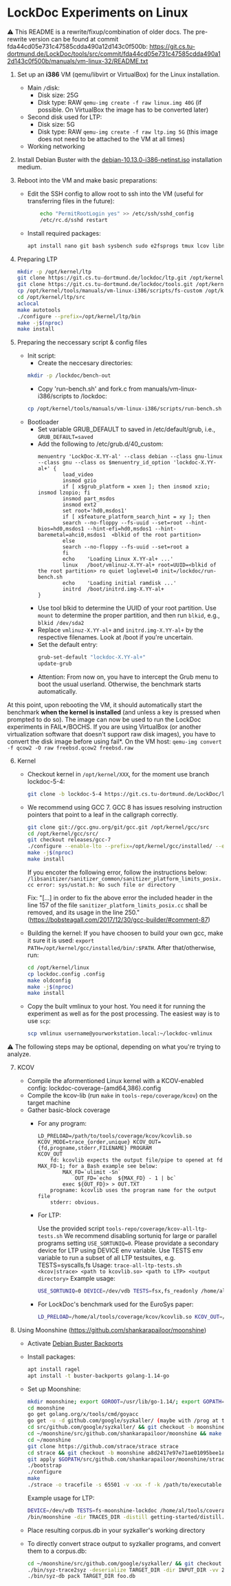 # LockDoc Experiments on Linux

⚠️ This README is a rewrite/fixup/combination of older docs. The pre-rewrite version can be found at commit fda44cd05e731c47585cdda490a12d143c0f500b: https://git.cs.tu-dortmund.de/LockDoc/tools/src/commit/fda44cd05e731c47585cdda490a12d143c0f500b/manuals/vm-linux-32/README.txt

1. Set up an **i386** VM (qemu/libvirt or VirtualBox) for the Linux installation.
    * Main `/`disk:
        * Disk size: 25G
        * Disk type: RAW `qemu-img create -f raw linux.img 40G` (if possible. On VirtualBox the image has to be converted later)
    * Second disk used for LTP:
        * Disk size: 5G
        * Disk type: RAW `qemu-img create -f raw ltp.img 5G` (this image does not need to be attached to the VM at all times)
    * Working networking
2. Install Debian Buster with the [debian-10.13.0-i386-netinst.iso](https://cdimage.debian.org/cdimage/archive/10.13.0/i386/iso-cd/debian-10.13.0-i386-netinst.iso) installation medium.
3. Reboot into the VM and make basic preparations:
    * Edit the SSH config to allow root to ssh into the VM (useful for transferring files in the future):
        ```sh
            echo "PermitRootLogin yes" >> /etc/ssh/sshd_config
            /etc/rc.d/sshd restart
        ```
    * Install required packages:
        ```sh
        apt install nano git bash sysbench sudo e2fsprogs tmux lcov libncurses5-dev git-core build-essential bison flex libssl-dev libgmp-dev libmpfr-dev libmpc-dev bc dosfstools autoconf util-linux automake pkg-config libaio-dev quota procps libattr1-dev libnuma-dev libcap-dev
        ```
4. Preparing LTP

	```sh
	mkdir -p /opt/kernel/ltp
	git clone https://git.cs.tu-dortmund.de/lockdoc/ltp.git /opt/kernel/ltp/src
	git clone https://git.cs.tu-dortmund.de/lockdoc/tools.git /opt/kernel/tools
	cp /opt/kernel/tools/manuals/vm-linux-i386/scripts/fs-custom /opt/kernel/tools/manuals/vm-linux-i386/scripts/syscalls-custom /opt/kernel/ltp/src/runtest
	cd /opt/kernel/ltp/src
	aclocal
	make autotools
	./configure --prefix=/opt/kernel/ltp/bin
	make -j$(nproc)
	make install
	```
5. Preparing the neccessary script & config files
	* Init script:
		* Create the neccesary directories:
		```sh
		mkdir -p /lockdoc/bench-out
		```
		* Copy 'run-bench.sh' and fork.c from manuals/vm-linux-i386/scripts to /lockdoc:
		```sh
		cp /opt/kernel/tools/manuals/vm-linux-i386/scripts/run-bench.sh /opt/kernel/tools/manuals/vm-linux-i386/scripts/run-bench.sh /lockdoc 
		```
	* Bootloader
		* Set variable GRUB_DEFAULT to saved in /etc/default/grub, i.e., `GRUB_DEFAULT=saved`
		* Add the following to /etc/grub.d/40_custom:
			```
			menuentry 'LockDoc-X.YY-al' --class debian --class gnu-linux --class gnu --class os $menuentry_id_option 'lockdoc-X.YY-al+' {
					load_video
					insmod gzio
					if [ x$grub_platform = xxen ]; then insmod xzio; insmod lzopio; fi
					insmod part_msdos
					insmod ext2
					set root='hd0,msdos1'
					if [ x$feature_platform_search_hint = xy ]; then
					search --no-floppy --fs-uuid --set=root --hint-bios=hd0,msdos1 --hint-efi=hd0,msdos1 --hint-baremetal=ahci0,msdos1  <blkid of the root partition>
					else
					search --no-floppy --fs-uuid --set=root a
					fi
					echo    'Loading Linux X.YY-al+ ...'
					linux   /boot/vmlinuz-X.YY-al+ root=UUID=<blkid of the root partition> ro quiet loglevel=0 init=/lockdoc/run-bench.sh
					echo    'Loading initial ramdisk ...'
					initrd  /boot/initrd.img-X.YY-al+
			}
			```
		* Use tool blkid to determine the UUID of your root partition. Use `mount` to determine the proper partition, and then run `blkid`, e.g., `blkid /dev/sda2`
		* Replace `vmlinuz-X.YY-al+` and `initrd.img-X.YY-al+` by the respective filenames. Look at /boot if you're uncertain.
		* Set the default entry:
			```sh
			grub-set-default "lockdoc-X.YY-al+"
			update-grub
			```
		* Attention: From now on, you have to intercept the Grub menu to boot the usual userland. Otherwise, the benchmark starts automatically.

At this point, upon rebooting the VM, it should automatically start the benchmark **when the kernel is installed** (and unless a key is pressed when prompted to do so). The image can now be used to run the LockDoc experiments in FAIL*/BOCHS. If you are using VirtualBox (or another virtualization software that doesn't support raw disk images), you have to convert the disk image before using fail*. On the VM host: ```qemu-img convert -f qcow2 -O raw freebsd.qcow2 freebsd.raw```

6. Kernel
	* Checkout kernel in `/opt/kernel/XXX`, for the moment use branch lockdoc-5-4:
		```sh
		git clone -b lockdoc-5-4 https://git.cs.tu-dortmund.de/LockDoc/linux.git /opt/kernel/linux
		```
	* We recommend using GCC 7. GCC 8 has issues resolving instruction pointers that point to a leaf in the callgraph correctly.
		```sh
		git clone git://gcc.gnu.org/git/gcc.git /opt/kernel/gcc/src
		cd /opt/kernel/gcc/src/
		git checkout releases/gcc-7
		./configure --enable-lto --prefix=/opt/kernel/gcc/installed/ --enable-languages=c,c++,lto
		make -j$(nproc)
		make install
		```

		If you encoter the following error, follow the instructions below:
		```/libsanitizer/sanitizer_common/sanitizer_platform_limits_posix.cc error: sys/ustat.h: No such file or directory```

		Fix: "[...] in order to fix the above error the included header in the line 157 of the file ```sanitizer_platform_limits_posix.cc``` shall be removed, and its usage in the line 250."
		(https://bobsteagall.com/2017/12/30/gcc-builder/#comment-87)
	* Building the kernel:
		If you have choosen to build your own gcc, make it sure it is used: `export PATH=/opt/kernel/gcc/installed/bin/:$PATH`. After that/otherwise, run:

		```sh
		cd /opt/kernel/linux
		cp lockdoc.config .config
		make oldconfig
		make -j$(nproc)
		make install
		```
	* Copy the built vmlinux to your host. You need it for running the experiment as well as for the post processing. The easiest way is to use `scp`:

		```sh
		scp vmlinux username@yourworkstation.local:~/lockdoc-vmlinux
		```

⚠️ The following steps may be optional, depending on what you're trying to analyze.

7. KCOV
	* Compile the aformentioned Linux kernel with a KCOV-enabled config: lockdoc-coverage-{amd64,386}.config
	* Compile the kcov-lib (run `make` in `tools-repo/coverage/kcov`) on the target machine
	* Gather basic-block coverage
		* For any program:

			```
			LD_PRELOAD=/path/to/tools/coverage/kcov/kcovlib.so KCOV_MODE=trace_{order,unique} KCOV_OUT={fd,progname,stderr,FILENAME} PROGRAM
			KCOV_OUT 
				fd: kcovlib expects the output file/pipe to opened at fd MAX_FD-1; for a Bash example see below:
					MAX_FD=`ulimit -Sn`
						OUT_FD=`echo  ${MAX_FD} - 1 | bc`
					exec ${OUT_FD}> > OUT.TXT
				progname: kcovlib uses the program name for the output file
				stderr: obvious.
			```

		* For LTP:

			Use the provided script `tools-repo/coverage/kcov-all-ltp-tests.sh`
			We recommend disabling sortuniq for large or parallel programs setting `USE_SORTUNIQ=0`.
			Please providate a secondary device for LTP using DEVICE env variable.
			Use TESTS env variable to run a subset of all LTP testsuites, e.g. TESTS=syscalls,fs
			Usage: `trace-all-ltp-tests.sh <kcov|strace> <path to kcovlib.so> <path to LTP> <output directory>`
		  Example usage:
			```sh
			USE_SORTUNIQ=0 DEVICE=/dev/vdb TESTS=fsx,fs_readonly /home/al/tools/coverage/trace-all-ltp-tests.sh kcov /home/al/tools/coverage/kcov/kcovlib.so /home/al/ltp/bin/ /home/al/ltp-coverage/
			```
		* For LockDoc's benchmark used for the EuroSys paper:
			```sh
			LD_PRELOAD=/home/al/tools/coverage/kcov/kcovlib.so KCOV_OUT=/tmp/bar.map GATHER_COV=1 /lockdoc/run-bench.sh mixed-fs
			```

8. Using Moonshine (https://github.com/shankarapailoor/moonshine)
	* Activate [Debian Buster Backports](https://backports.debian.org/Instructions/)
	* Install packages:
		```sh
		apt install ragel
		apt install -t buster-backports golang-1.14-go
		```
	* Set up Moonshine:
		```sh
		mkdir moonshine; export GOROOT=/usr/lib/go-1.14/; export GOPATH=$HOME/moonshine; export PATH=$GOPATH/bin:$GOROOT/bin:$PATH;
		cd moonshine
		go get golang.org/x/tools/cmd/goyacc
		go get -u -d github.com/google/syzkaller/ (maybe with /prog at the end)
		cd src/github.com/google/syzkaller/ && git checkout -b moonshine f48c20b8f9b2a6c26629f11cc15e1c9c316572c8
		cd ~/moonshine/src/github.com/shankarapailoor/moonshine && make
		cd ~/moonshine
		git clone https://github.com/strace/strace strace
		cd strace && git checkout -b moonshine a8d2417e97e71ae01095bee1a1e563b07f2d6b41
		git apply $GOPATH/src/github.com/shankarapailoor/moonshine/strace_kcov.patch
		./bootstrap
		./configure
		make
		./strace -o tracefile -s 65501 -v -xx -f -k /path/to/executable arg1 arg2 .. argN
		````

		Example usage for LTP:
		```sh
		DEVICE=/dev/vdb TESTS=fs-moonshine-lockdoc /home/al/tools/coverage/trace-all-ltp-tests.sh strace /home/al/moonshine/strace/ /home/al/ltp/bin/ /home/al/ltp-strace/
		/bin/moonshine -dir TRACES_DIR -distill getting-started/distill.json
		```
	* Place resulting corpus.db in your syzkaller's working directory
	* To directly convert strace output to syzkaller programs, and convert them to a corpus.db:
		```sh
		cd ~/moonshine/src/github.com/google/syzkaller/ && git checkout master && make trace2syz
		./bin/syz-trace2syz -deserialize TARGET_DIR -dir INPUT_DIR -vv 2
		./bin/syz-db pack TARGET_DIR foo.db
		```
